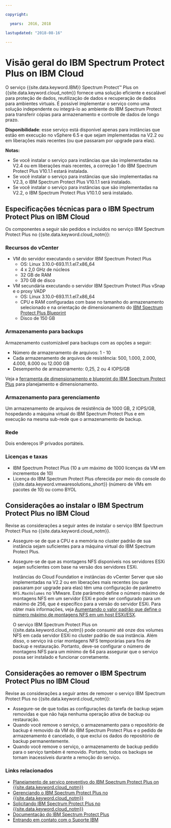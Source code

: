 ```yaml
---

copyright:

  years:  2016, 2018

lastupdated: "2018-08-16"

---
```


# Visão geral do IBM Spectrum Protect Plus on IBM Cloud

O serviço {{site.data.keyword.IBM}} Spectrum Protect&trade; Plus on {{site.data.keyword.cloud_notm}} fornece uma solução eficiente e escalável para proteção de dados, reutilização de dados e recuperação de dados para ambientes virtuais. É possível implementar o serviço como uma solução independente ou integrá-lo ao ambiente do IBM Spectrum Protect para transferir cópias para armazenamento e controle de dados de longo prazo.

**Disponibilidade**: esse serviço está disponível apenas para instâncias que estão em execução no vSphere
6.5 e que sejam implementadas na V2.2 ou em liberações mais recentes (ou que passaram por upgrade para elas).

**Notas:**
* Se você instalar o serviço para instâncias que são implementadas na V2.4 ou em liberações mais recentes, a correção 1 do IBM
Spectrum Protect Plus V10.1.1 estará instalada.
* Se você instalar o serviço para instâncias que são implementadas na V2.3, o IBM Spectrum Protect Plus V10.1.1 será
instalado.
* Se você instalar o serviço para instâncias que são implementadas na V2.2, o IBM Spectrum Protect Plus V10.1.0 será instalado.


## Especificações técnicas para o IBM Spectrum Protect Plus on IBM Cloud

Os componentes a seguir são pedidos e incluídos no serviço IBM Spectrum Protect Plus no {{site.data.keyword.cloud_notm}}:

### Recursos do vCenter

* VM do servidor executando o servidor IBM Spectrum Protect Plus
   * OS: Linux 3.10.0-693.11.1.el7.x86_64
   * 4 x 2,0 GHz de núcleos
   * 32 GB de RAM
   * 370 GB de disco
* VM secundária executando o servidor IBM Spectrum Protect Plus vSnap e o proxy VADP
   * OS: Linux 3.10.0-693.11.1.el7.x86_64
   * CPU e RAM configuradas com base no tamanho do armazenamento selecionado e na orientação de dimensionamento do [IBM Spectrum Protect Plus Blueprint](https://www.ibm.com/developerworks/community/wikis/home?lang=en#!/wiki/Tivoli%20Storage%20Manager/page/IBM%20Spectrum%20Protect%20Plus%20Blueprints)
   * Disco de 150 GB

### Armazenamento para backups

Armazenamento customizável para backups com as opções a seguir:
* Número de armazenamento de arquivos: 1 - 10
* Cada armazenamento de arquivos de resistência: 500, 1.000, 2.000, 4.000, 8.000 ou 12.000 GB
* Desempenho de armazenamento: 0,25, 2 ou 4 IOPS/GB

Veja a [ferramenta de dimensionamento e blueprint do IBM Spectrum Protect Plus](https://www.ibm.com/developerworks/community/wikis/home?lang=en#!/wiki/Tivoli%20Storage%20Manager/page/IBM%20Spectrum%20Protect%20Plus%20Blueprints) para planejamento e dimensionamento.

### Armazenamento para gerenciamento

Um armazenamento de arquivos de resistência de 1000 GB, 2 IOPS/GB, hospedando a máquina virtual do IBM Spectrum Protect Plus e em execução na mesma sub-rede que o armazenamento de backup.

### Rede

Dois endereços IP privados portáteis.

### Licenças e taxas

* IBM Spectrum Protect Plus (10 a um máximo de 1000 licenças da VM em incrementos de 10)
* Licença do IBM Spectrum Protect Plus oferecida por meio do console do {{site.data.keyword.vmwaresolutions_short}} (número de VMs em pacotes de 10) ou como BYOL

## Considerações ao instalar o IBM Spectrum Protect Plus no IBM Cloud

Revise as considerações a seguir antes de instalar o serviço IBM Spectrum Protect Plus no {{site.data.keyword.cloud_notm}}.

* Assegure-se de que a CPU e a memória no cluster padrão de sua instância sejam suficientes para a máquina virtual do IBM Spectrum Protect Plus.
* Assegure-se de que as montagens NFS disponíveis nos servidores ESXi sejam suficientes com base na versão dos servidores ESXi.

  Instâncias do Cloud Foundation e instâncias do vCenter Server que são implementadas na V2.2
ou em liberações mais recentes (ou que passaram por upgrade para elas) têm uma configuração de parâmetro `NFS.MaxVolumes` no
VMware. Este parâmetro define o número máximo de montagens NFS em um servidor ESXi e pode ser configurado para um máximo de 256, que é específico para a versão do servidor ESXi. Para obter mais informações, veja [Aumentando o valor padrão que define o número máximo de montagens NFS em um host ESXi/ESX](https://kb.vmware.com/s/article/2239).

  O serviço IBM Spectrum Protect Plus on {{site.data.keyword.cloud_notm}} pode consumir até onze dos volumes NFS em cada servidor ESXi no cluster padrão de sua instância. Além disso, o serviço irá criar montagens NFS temporárias para fins de backup e restauração. Portanto, deve-se configurar o número de montagens NFS para um mínimo de 64 para assegurar que o serviço possa ser instalado e funcionar corretamente.

## Considerações ao remover o IBM Spectrum Protect Plus no IBM Cloud

Revise as considerações a seguir antes de remover o serviço IBM Spectrum Protect Plus no {{site.data.keyword.cloud_notm}}:
* Assegure-se de que todas as configurações da tarefa de backup sejam removidas e que não haja nenhuma operação ativa de backup ou restauração.
* Quando você remove o serviço, o armazenamento para o repositório de backup é removido da VM do IBM Spectrum Protect Plus e o pedido de armazenamento é cancelado, o que exclui os dados do repositório de backup permanentemente.
* Quando você remove o serviço, o armazenamento de backup pedido para o serviço também é removido. Portanto, todos os backups se tornam inacessíveis durante a remoção do serviço.

### Links relacionados

* [Planejamento de serviço preventivo do IBM Spectrum Protect Plus on {{site.data.keyword.cloud_notm}}](http://www.ibm.com/support/docview.wss?uid=swg22012650)
* [Gerenciando o IBM Spectrum Protect Plus no {{site.data.keyword.cloud_notm}}](managingspp.html)
* [Solicitando IBM Spectrum Protect Plus no {{site.data.keyword.cloud_notm}}](spp_ordering.html)
* [Documentação do IBM Spectrum Protect Plus](https://www.ibm.com/support/knowledgecenter/en/SSNQFQ/landing/welcome_ssnqfq.html)
* [Entrando em contato com o Suporte IBM](../vmonic/trbl_support.html)
